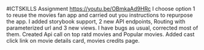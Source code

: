 ﻿#ICTSKILLS
Assignment https://youtu.be/OBmkaAd9HRc
I choose option 1 to reuse the movies fan app and carried out you instructions to repurpose the app. I added storybook support, 2 new API endpoints, Routing with parameterized url and 3 new views. I have bugs as usual, corrected most of them.
Created Api call on top ratd movies and Popular movies. Added cast click link on movie details card, movies credits page.

